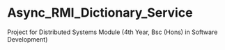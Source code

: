 # Async_RMI_Dictionary_Service
Project for Distributed Systems Module (4th Year, Bsc (Hons) in Software Development)
